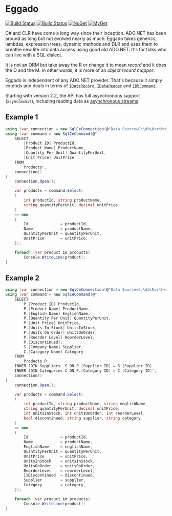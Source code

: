# Eggado

[![Build Status][win-build-badge]][win-builds]
[![Build Status][nix-build-badge]][nix-builds]
[![NuGet][nuget-badge]][nuget-pkg]
[![MyGet][myget-badge]][edge-pkgs]


C# and CLR have come a long way since their inception. ADO.NET has been around
as long but not evolved nearly as much. Eggado takes generics, lambdas,
expression trees, dynamic methods and DLR and uses them to breathe new life
into data access using good old ADO.NET. It's for folks who can live with a
SQL dialect.

It is not an ORM but take away the R or change it to mean _record_ and it does
the O and the M. In other words, it is more of an _object:record mapper_.

Eggado is independent of any ADO.NET provider. That's because it simply
extends and deals in terms of [`IDataRecord`][idrcd], [`IDataReader`][idrdr]
and [`IDbCommand`][idcmd].

Starting with version 2.2, the API has full asynchronous support
(`async`/`await`), including reading data as [asynchronous streams].

## Example 1

```c#
using (var connection = new SqlCeConnection(@"Data Source=C:\db\Northwind.sdf"))
using (var command = new SqlCeCommand(@"
    SELECT
        [Product ID] ProductId,
        [Product Name] ProductName,
        [Quantity Per Unit] QuantityPerUnit,
        [Unit Price] UnitPrice
    FROM
        Products",
    connection))
{
    connection.Open();

    var products = command.Select(
    (
        int productId, string productName,
        string quantityPerUnit, decimal unitPrice
    )
    => new
    {
        Id              = productId,
        Name            = productName,
        QuantityPerUnit = quantityPerUnit,
        UnitPrice       = unitPrice,
    });

    foreach (var product in products)
        Console.WriteLine(product);
}
```

## Example 2

```c#
using (var connection = new SqlCeConnection(@"Data Source=C:\db\Northwind.sdf"))
using (var command = new SqlCeCommand(@"
    SELECT
        P.[Product ID] ProductId,
        P.[Product Name] ProductName,
        P.[English Name] EnglishName,
        P.[Quantity Per Unit] QuantityPerUnit,
        P.[Unit Price] UnitPrice,
        P.[Units In Stock] UnitsInStock,
        P.[Units On Order] UnitsOnOrder,
        P.[Reorder Level] ReorderLevel,
        P.[Discontinued],
        S.[Company Name] Supplier,
        C.[Category Name] Category
    FROM
        Products P
    INNER JOIN Suppliers  S ON P.[Supplier ID] = S.[Supplier ID]
    INNER JOIN Categories C ON P.[Category ID] = C.[Category ID]",
    connection))
{
    connection.Open();

    var products = command.Select(
    (
        int productId, string productName, string englishName,
        string quantityPerUnit, decimal unitPrice,
        int unitsInStock, int unitsOnOrder, int reorderLevel,
        bool discontinued, string supplier, string category
    )
    => new
    {
        Id              = productId,
        Name            = productName,
        EnglishName     = englishName,
        QuantityPerUnit = quantityPerUnit,
        UnitPrice       = unitPrice,
        UnitsInStock    = unitsInStock,
        UnitsOnOrder    = unitsOnOrder,
        ReorderLevel    = reorderLevel,
        IsDiscontinued  = discontinued,
        Supplier        = supplier,
        Category        = category,
    });

    foreach (var product in products)
        Console.WriteLine(product);
}
```


[win-build-badge]: https://img.shields.io/appveyor/ci/raboof/eggado/master.svg?label=windows
[win-builds]: https://ci.appveyor.com/project/raboof/eggado
[nix-build-badge]: https://img.shields.io/travis/atifaziz/Eggado/master.svg?label=linux
[nix-builds]: https://travis-ci.org/atifaziz/Eggado
[myget-badge]: https://img.shields.io/myget/raboof/vpre/Eggado.svg?label=myget
[edge-pkgs]: https://www.myget.org/feed/raboof/package/nuget/Eggado
[nuget-badge]: https://img.shields.io/nuget/v/Eggado.svg
[nuget-pkg]: https://www.nuget.org/packages/Eggado

[idrcd]: https://msdn.microsoft.com/en-us/library/system.data.idatarecord.aspx
[idrdr]: https://msdn.microsoft.com/en-us/library/system.data.idatareader.aspx
[idcmd]: https://msdn.microsoft.com/en-us/library/system.data.idbcommand.aspx
[asynchronous streams]: https://docs.microsoft.com/en-us/dotnet/csharp/tutorials/generate-consume-asynchronous-stream
